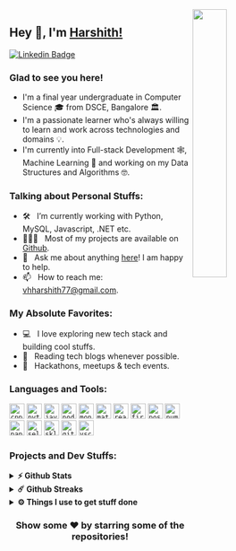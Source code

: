 <img src="https://user-images.githubusercontent.com/77020164/153806717-dff02c3c-e022-4af5-8140-abc022be9c02.png" width="35%" height="35%"  align="right"  />

## Hey 👋, I'm [Harshith!](https://github.com/harshithvh/)

[![Linkedin Badge](https://img.shields.io/badge/-LinkedIn-0e76a8?style=flat-square&logo=Linkedin&logoColor=white)](https://www.linkedin.com/in/harshith-vh-335951221/)


### Glad to see you here! &nbsp;

* I'm a final year undergraduate in Computer Science 🎓 from DSCE, Bangalore 🏛. 
* I'm a passionate learner who's always willing to learn and work across technologies and domains 💡. 
* I'm currently into Full-stack Development 🕸️, Machine Learning 🤖 and working on my Data Structures and Algorithms 🤓.



### Talking about Personal Stuffs:

- 🛠 &nbsp; I’m currently working with Python, MySQL, Javascript, .NET etc.
- 👨🏻‍💻 &nbsp; Most of my projects are available on [Github](https://github.com/harshithvh/).
- 💬 &nbsp; Ask me about anything [here](https://www.linkedin.com/in/harshith-vh-335951221/)! I am happy to help.
- 📫 &nbsp; How to reach me: vhharshith77@gmail.com.

### My Absolute Favorites:

- 💻 &nbsp; I love exploring new tech stack and building cool stuffs.
- 📰 &nbsp; Reading tech blogs whenever possible.
- 🍕 &nbsp; Hackathons, meetups & tech events.

### Languages and Tools:

<code><img height="27" src="https://camo.githubusercontent.com/e97db4bd67f5a47d2070ebd97f80b34c7410ced9e42c834dbd6e6f8f3722fd75/68747470733a2f2f696d672e69636f6e73382e636f6d2f636f6c6f722f3134342f3030303030302f632d706c75732d706c75732d6c6f676f2e706e67" alt="cpp"></code>
<code><img height="27" src="https://camo.githubusercontent.com/ccaa0248b115a59c950a95e7ffc8289ac0774b476504ce76735f8fa0c5092197/68747470733a2f2f696d672e69636f6e73382e636f6d2f636f6c6f722f3134342f3030303030302f707974686f6e2e706e67" alt="python"></code>
<code><img height="27" src="https://camo.githubusercontent.com/8b8acb695825952633084168a29de989414d678ec8f4dbc6ce3a9d33cc830bd2/68747470733a2f2f696d672e69636f6e73382e636f6d2f636f6c6f722f3134342f3030303030302f6a6176617363726970742e706e67" alt="javascript"></code>
<code><img height="27" src="https://camo.githubusercontent.com/03899ca15bc7682cad570e2638be85926777122dce4b90151d5efc897660d5cd/68747470733a2f2f696d672e69636f6e73382e636f6d2f636f6c6f722f34382f3030303030302f6e6f64656a732e706e67" alt="nodejs"></code>
<code><img height="27" src="https://img.icons8.com/color/344/mongodb.png" alt="mongodb"></code>
<code><img height="27" src="https://img.icons8.com/color/512/material-ui.png" alt="materialui"></code>
<code><img height="27" src="https://camo.githubusercontent.com/1982dfb061aa4819462fdf8bb7ac43aa354d600064c7bb6ccdedb58a88077c99/68747470733a2f2f696d672e69636f6e73382e636f6d2f636f6c6f722f33322f3030303030302f72656163742d6e61746976652e706e67" alt="react"></code>
<code><img height="27" src="https://cdn.icon-icons.com/icons2/691/PNG/512/google_firebase_icon-icons.com_61475.png" alt="firebase"></code>
<code><img height="27" src="https://img.icons8.com/external-tal-revivo-color-tal-revivo/512/external-postman-is-the-only-complete-api-development-environment-logo-color-tal-revivo.png" alt="postman"></code>
<code><img height="27" src="https://img.icons8.com/color/512/numpy.png" alt="numpy"></code>
<code><img height="27" src="https://img.icons8.com/color/512/pandas.png" alt="pandas"></code>
<code><img height="27" src="https://img.icons8.com/fluency/512/selenium-test-automation.png" alt="selenium"></code>
<code><img height="27" src="https://upload.wikimedia.org/wikipedia/commons/0/05/Scikit_learn_logo_small.svg" alt="sklearn"></code>
<code><img height="27" src="https://www.vectorlogo.zone/logos/git-scm/git-scm-icon.svg" alt="git"></code>
<code><img height="27" src="https://img.icons8.com/color/512/visual-studio-code-2019.png" alt="vscode"></code>



### Projects and Dev Stuffs:

<details>	
  <summary><b>⚡ Github Stats</b></summary>

  <br />
  <img height="180em" src="https://github-readme-stats.vercel.app/api?username=harshithvh&show_icons=true&hide_border=true&&count_private=true&include_all_commits=true" />
  <img height="180em" src="https://github-readme-stats.vercel.app/api/top-langs/?username=harshithvh&exclude_repo=KNN-Image-Classification&show_icons=true&hide_border=true&layout=compact&langs_count=8"/>
</details>

<details>	
  <summary><b>☄️ Github Streaks</b></summary>

  <br />
  <img height="180em" src="https://github-readme-streak-stats.herokuapp.com/?user=harshithvh&hide_border=true" />
</details>
 
<details>	
  <br />
  <summary><b>⚙️ Things I use to get stuff done</b></summary>
  	<ul>
  	    <li><b>OS:</b> Windows</li>
	    <li><b>Laptop: </b> DELL (i5)</li>
  	    <li><b>Browser: </b> Firefox and Edge</li>
	    <li><b>Terminal: </b> PowerShell and GitBash</li>
	    <li><b>Code Editor:</b> VSCode - The best editor out there.</li>
	    <li><b>To Stay Updated:</b> Dev.to, Medium, Linkedin and Twitter.</li>
	    <br />
		</ul>	
</details>

<div align="center">

### Show some ❤️ by starring some of the repositories!

</div>

